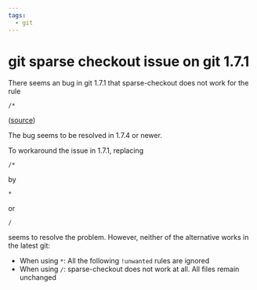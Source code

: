 ```yaml
---
tags:
  - git
---
```


# git sparse checkout issue on git 1.7.1

There seems an bug in git 1.7.1 that sparse-checkout does not work for the rule

```
/*
```
    
([source](https://bugs.debian.org/583693))

The bug seems to be resolved in 1.7.4 or newer.

To workaround the issue in 1.7.1, replacing

```
/*
```

by

```
*
```

or

```
/
```

seems to resolve the problem. However, neither of the alternative works in the latest git:

* When using `*`: All the following `!unwanted` rules are ignored
* When using `/`: sparse-checkout does not work at all. All files remain unchanged
